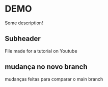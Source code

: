 # DEMO

Some description!

## Subheader

File made for a tutorial on Youtube

## mudança no novo branch

mudanças feitas para comparar o main branch
